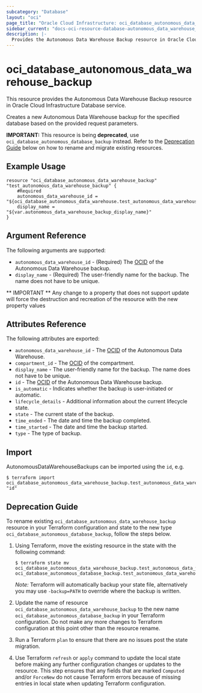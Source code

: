 ```yaml
---
subcategory: "Database"
layout: "oci"
page_title: "Oracle Cloud Infrastructure: oci_database_autonomous_data_warehouse_backup"
sidebar_current: "docs-oci-resource-database-autonomous_data_warehouse_backup"
description: |-
  Provides the Autonomous Data Warehouse Backup resource in Oracle Cloud Infrastructure Database service
---
```


# oci_database_autonomous_data_warehouse_backup
This resource provides the Autonomous Data Warehouse Backup resource in Oracle Cloud Infrastructure Database service.

Creates a new Autonomous Data Warehouse backup for the specified database based on the provided request parameters.

**IMPORTANT:** This resource is being **deprecated**, use `oci_database_autonomous_database_backup` instead.
Refer to the [Deprecation Guide](#deprecation-guide) below on how to rename and migrate existing resources.

## Example Usage

```hcl
resource "oci_database_autonomous_data_warehouse_backup" "test_autonomous_data_warehouse_backup" {
	#Required
	autonomous_data_warehouse_id = "${oci_database_autonomous_data_warehouse.test_autonomous_data_warehouse.id}"
	display_name = "${var.autonomous_data_warehouse_backup_display_name}"
}
```

## Argument Reference

The following arguments are supported:

* `autonomous_data_warehouse_id` - (Required) The [OCID](https://docs.cloud.oracle.com/iaas/Content/General/Concepts/identifiers.htm) of the Autonomous Data Warehouse backup.
* `display_name` - (Required) The user-friendly name for the backup. The name does not have to be unique.


** IMPORTANT **
Any change to a property that does not support update will force the destruction and recreation of the resource with the new property values

## Attributes Reference

The following attributes are exported:

* `autonomous_data_warehouse_id` - The [OCID](https://docs.cloud.oracle.com/iaas/Content/General/Concepts/identifiers.htm) of the Autonomous Data Warehouse.
* `compartment_id` - The [OCID](https://docs.cloud.oracle.com/iaas/Content/General/Concepts/identifiers.htm) of the compartment.
* `display_name` - The user-friendly name for the backup. The name does not have to be unique.
* `id` - The [OCID](https://docs.cloud.oracle.com/iaas/Content/General/Concepts/identifiers.htm) of the Autonomous Data Warehouse backup.
* `is_automatic` - Indicates whether the backup is user-initiated or automatic.
* `lifecycle_details` - Additional information about the current lifecycle state.
* `state` - The current state of the backup.
* `time_ended` - The date and time the backup completed.
* `time_started` - The date and time the backup started.
* `type` - The type of backup.

## Import

AutonomousDataWarehouseBackups can be imported using the `id`, e.g.

```
$ terraform import oci_database_autonomous_data_warehouse_backup.test_autonomous_data_warehouse_backup "id"
```

## Deprecation Guide

To rename existing `oci_database_autonomous_data_warehouse_backup` resource in your Terraform configuration and state to the new type `oci_database_autonomous_database_backup`, follow the steps below.

1. Using Terraform, move the existing resource in the state with the following command:

    ```
    $ terraform state mv oci_database_autonomous_data_warehouse_backup.test_autonomous_data_warehouse_backup oci_database_autonomous_database_backup.test_autonomous_data_warehouse_backup
    ```
    *Note:* Terraform will automatically backup your state file, alternatively you may use `-backup=PATH` to override where the backup is written.
2. Update the name of resource `oci_database_autonomous_data_warehouse_backup` to the new name `oci_database_autonomous_database_backup` in your Terraform configuration. 
Do not make any more changes to Terraform configuration at this point other than the resource rename.
3. Run a Terraform `plan` to ensure that there are no issues post the state migration.
4. Use Terraform `refresh` or `apply` command to update the local state before making any further configuration changes or updates to the resource.
This step ensures that any fields that are marked `Computed` and/or `ForceNew` do not cause Terraform errors because of missing entries in local state when updating Terraform configuration.
